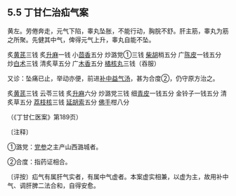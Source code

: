 ## 5.5 丁甘仁治疝气案

黄左。劳倦奔走，元气下陷，睾丸坠胀，不能行动，胸脘不舒。肝主筋，睾丸为筋之所聚。先健其中气，俾得元气上升，睾丸自能不坠。

炙[黄芪](https://www.gmzyjc.com/read/bc/bc17-0.1.4.0.0.md)三钱 炙[升麻](https://www.gmzyjc.com/read/bc/bc01-1.2.10.0.0.md)一钱 小[茴香](https://www.gmzyjc.com/read/bc/bc07-0.9.0.0.0.md)五分 炒潞党①三钱 [柴胡](https://www.gmzyjc.com/read/bc/bc01-1.2.9.0.0.md)梢五分 广[陈皮](https://www.gmzyjc.com/read/bc/bc11-0.0.1.0.0.md)一钱五分 炒[白术](https://www.gmzyjc.com/read/bc/bc17-0.1.5.0.0.md)三钱 清炙草五分 广[木香](https://www.gmzyjc.com/read/bc/bc11-0.0.5.0.0.md)五分 [橘核丸](https://www.gmzyjc.com/read/fjx/fjx08-0.5.0.0.0.md)三钱（吞服）

又诊：坠痛已止，举动亦便，前进[补中益气汤](https://www.gmzyjc.com/read/fjx/fjx07-0.2.0.0.0.md)，甚为合度②，仍守原方治之。

炙[黄芪](https://www.gmzyjc.com/read/bc/bc17-0.1.4.0.0.md)三钱 云苓三钱 炙[升麻](https://www.gmzyjc.com/read/bc/bc01-1.2.10.0.0.md)六分 炒潞党三钱 细[青皮](https://www.gmzyjc.com/read/bc/bc11-0.0.2.0.0.md)一钱五分 金铃子一钱五分 清炙草五分 [荔枝核](https://www.gmzyjc.com/read/bc/bc11-0.0.13.0.0.md)三钱 [延胡索](https://www.gmzyjc.com/read/bc/bc12-0.0.2.0.0.md)五分 [佛手](https://www.gmzyjc.com/read/bc/bc11-0.0.7.0.0.md)柑八分

（《丁甘仁医案》第189页）

〔注释〕

①潞党：[党参](https://www.gmzyjc.com/read/bc/bc17-0.1.2.0.0.md)之主产山西潞城者。

②合度：指药证相合。

〔评按〕疝气有属肝气实者，有属中气虚者。本案虚实相兼，以虚为主，故用补中气、调肝脾二法合和，自得安愈。
